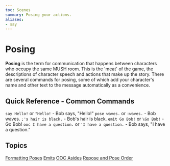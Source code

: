 ```yaml
---
toc: Scenes
summary: Posing your actions.
aliases:
- say
---
```

# Posing

**Posing** is the term for communication that happens between characters who occupy the same MUSH room.  This is the 'meat' of the game, the descriptions of character speech and actions that make up the story. There are several commands for posing, some of which add your character's name and other text to the message automatically as a convenience.

## Quick Reference - Common Commands

`say Hello!` or `"Hello!` - Bob says, "Hello!"
`pose waves.` or `:waves.` - Bob waves.
`;'s hair is black.` - Bob's hair is black.
`emit Go Bob!` or `\Go Bob!` - Go Bob!
`ooc I have a question.` or `'I have a question.` - <OOC> Bob says, "I have a question."

## Topics

[Formatting Poses](/help/pose/format)
[Emits](/help/pose/emit)
[OOC Asides](/help/pose/ooc)
[Repose and Pose Order](/help/pose/repose)